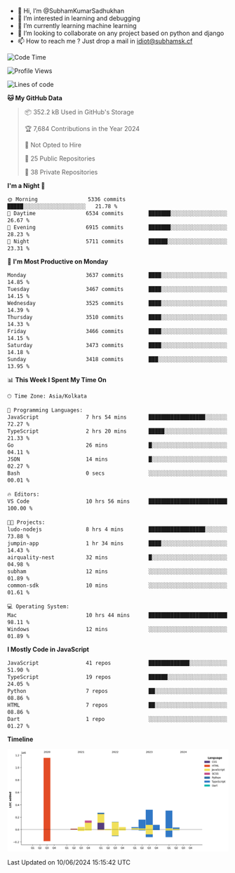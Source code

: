 - 👋 Hi, I’m @SubhamKumarSadhukhan
- 👀 I’m interested in learning and debugging
- 🌱 I’m currently learning machine learning
- 💞️ I’m looking to collaborate on any project based on python and django
- 📫 How to reach me ?
      Just drop a mail in idiot@subhamsk.cf

<!---
SubhamKumarSadhukhan/SubhamKumarSadhukhan is a ✨ special ✨ repository because its `README.md` (this file) appears on your GitHub profile.
You can click the Preview link to take a look at your changes.
--->


<!--START_SECTION:waka-->
![Code Time](http://img.shields.io/badge/Code%20Time-2%2C228%20hrs%2036%20mins-blue)

![Profile Views](http://img.shields.io/badge/Profile%20Views-0-blue)

![Lines of code](https://img.shields.io/badge/From%20Hello%20World%20I%27ve%20Written-2.7%20million%20lines%20of%20code-blue)

**🐱 My GitHub Data** 

> 📦 352.2 kB Used in GitHub's Storage 
 > 
> 🏆 7,684 Contributions in the Year 2024
 > 
> 🚫 Not Opted to Hire
 > 
> 📜 25 Public Repositories 
 > 
> 🔑 38 Private Repositories 
 > 
**I'm a Night 🦉** 

```text
🌞 Morning                5336 commits        █████░░░░░░░░░░░░░░░░░░░░   21.78 % 
🌆 Daytime                6534 commits        ███████░░░░░░░░░░░░░░░░░░   26.67 % 
🌃 Evening                6915 commits        ███████░░░░░░░░░░░░░░░░░░   28.23 % 
🌙 Night                  5711 commits        ██████░░░░░░░░░░░░░░░░░░░   23.31 % 
```
📅 **I'm Most Productive on Monday** 

```text
Monday                   3637 commits        ████░░░░░░░░░░░░░░░░░░░░░   14.85 % 
Tuesday                  3467 commits        ████░░░░░░░░░░░░░░░░░░░░░   14.15 % 
Wednesday                3525 commits        ████░░░░░░░░░░░░░░░░░░░░░   14.39 % 
Thursday                 3510 commits        ████░░░░░░░░░░░░░░░░░░░░░   14.33 % 
Friday                   3466 commits        ████░░░░░░░░░░░░░░░░░░░░░   14.15 % 
Saturday                 3473 commits        ████░░░░░░░░░░░░░░░░░░░░░   14.18 % 
Sunday                   3418 commits        ███░░░░░░░░░░░░░░░░░░░░░░   13.95 % 
```


📊 **This Week I Spent My Time On** 

```text
🕑︎ Time Zone: Asia/Kolkata

💬 Programming Languages: 
JavaScript               7 hrs 54 mins       ██████████████████░░░░░░░   72.27 % 
TypeScript               2 hrs 20 mins       █████░░░░░░░░░░░░░░░░░░░░   21.33 % 
Go                       26 mins             █░░░░░░░░░░░░░░░░░░░░░░░░   04.11 % 
JSON                     14 mins             █░░░░░░░░░░░░░░░░░░░░░░░░   02.27 % 
Bash                     0 secs              ░░░░░░░░░░░░░░░░░░░░░░░░░   00.01 % 

🔥 Editors: 
VS Code                  10 hrs 56 mins      █████████████████████████   100.00 % 

🐱‍💻 Projects: 
ludo-nodejs              8 hrs 4 mins        ██████████████████░░░░░░░   73.88 % 
jumpin-app               1 hr 34 mins        ████░░░░░░░░░░░░░░░░░░░░░   14.43 % 
airquality-nest          32 mins             █░░░░░░░░░░░░░░░░░░░░░░░░   04.98 % 
subham                   12 mins             ░░░░░░░░░░░░░░░░░░░░░░░░░   01.89 % 
common-sdk               10 mins             ░░░░░░░░░░░░░░░░░░░░░░░░░   01.61 % 

💻 Operating System: 
Mac                      10 hrs 44 mins      █████████████████████████   98.11 % 
Windows                  12 mins             ░░░░░░░░░░░░░░░░░░░░░░░░░   01.89 % 
```

**I Mostly Code in JavaScript** 

```text
JavaScript               41 repos            █████████████░░░░░░░░░░░░   51.90 % 
TypeScript               19 repos            ██████░░░░░░░░░░░░░░░░░░░   24.05 % 
Python                   7 repos             ██░░░░░░░░░░░░░░░░░░░░░░░   08.86 % 
HTML                     7 repos             ██░░░░░░░░░░░░░░░░░░░░░░░   08.86 % 
Dart                     1 repo              ░░░░░░░░░░░░░░░░░░░░░░░░░   01.27 % 
```



**Timeline**

![Lines of Code chart](https://raw.githubusercontent.com/SubhamKumarSadhukhan/SubhamKumarSadhukhan/main/assets/bar_graph.png)


 Last Updated on 10/06/2024 15:15:42 UTC
<!--END_SECTION:waka-->
